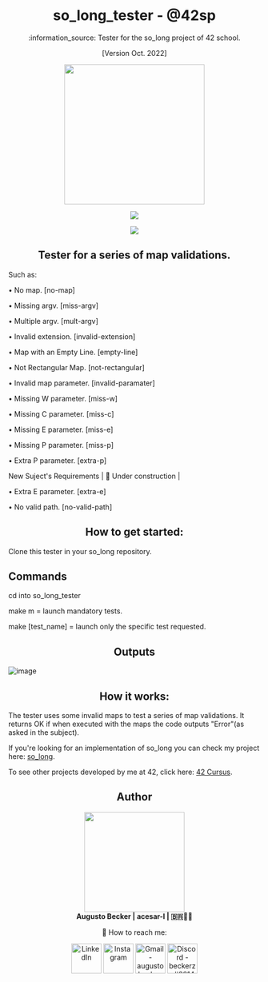 <h1 align="center">  so_long_tester - @42sp </h1>
<p align="center">:information_source: Tester for the so_long project of 42 school.</p>

<p align="center">[Version Oct. 2022] </p>

<p align="center"><img height="280em" src="https://user-images.githubusercontent.com/81205527/160289951-59faa170-9201-403b-a83b-69f975549ef7.jpg"></p>

<p align="center"><a href="https://www.42sp.org.br/" target="_blank"><img src="https://img.shields.io/static/v1?label=&message=SP&color=000&style=for-the-badge&logo=42""></a></p>

<p align="center"><a href="https://github.com/augustobecker/so_long_tester/blob/main/READMEs/README-ptbr.md" target="_blank"><img src="https://img.shields.io/badge/dispon%C3%ADvel%20tamb%C3%A9m%20em-PT--BR-yellow"></a></p>

<h2  align="center"> Tester for a series of map validations.</h2>

Such as: 

• No map.                 [no-map]

• Missing argv.           [miss-argv]
  
• Multiple argv.          [mult-argv]
  
• Invalid extension.  		[invalid-extension]

• Map with an Empty Line.   	[empty-line]

• Not Rectangular Map.   	[not-rectangular]
  
• Invalid map parameter.  [invalid-paramater]

• Missing W parameter.		[miss-w]

• Missing C parameter. 		[miss-c]

• Missing E parameter. 		[miss-e]
  
• Missing P parameter. 		[miss-p]
  
• Extra P parameter.   		[extra-p]

New Suject's Requirements | 🚧 Under construction |

• Extra E parameter.   		[extra-e]

• No valid path.   		[no-valid-path]

<h2  align="center"> How to get started:</h2>
  
Clone this tester in your so_long repository.
  
## Commands
	
cd into so_long_tester
	
make m = launch mandatory tests.

make [test_name] = launch only the specific test requested.

<h2  align="center"> Outputs</h2>
	
![image](https://user-images.githubusercontent.com/81205527/179400332-9e80f631-7d46-464b-a0eb-e481b48ad6b4.png)

<h2  align="center"> How it works:</h2>
	
The tester uses some invalid maps to test a series of map validations.
It returns OK if when executed with the maps the code outputs "Error"(as asked in the subject).

If you're looking for an implementation of so_long you can check my project here: [so_long](https://github.com/augustobecker/so_long).

To see other projects developed by me at 42, click here: [42 Cursus](https://github.com/augustobecker/42cursus).
	
<h2  align="center">Author</h2>
<div align="center">
	<div>
	<img height="200em" src="https://user-images.githubusercontent.com/81205527/174709160-f4bc029d-b667-469b-b2a7-4e036f1c5349.png">
	</div>
	<div>
		<strong> Augusto Becker | acesar-l | 🇧🇷👨‍🚀</strong>
	
:wave: How to reach me:
    	</div> 
    	<div>
  	<a href="https://www.linkedin.com/in/augusto-becker/" target="_blank"><img align="center" alt="LinkedIn" height="60" src="https://user-images.githubusercontent.com/81205527/157161849-01a9df02-bf32-45be-add4-122bc40b48cf.png"></a>
	<a href="https://www.instagram.com/augusto.becker/" target="_blank"><img align="center" alt="Instagram" height="60" src="https://user-images.githubusercontent.com/81205527/157161841-19ec3ab2-2c8f-4ec0-8b9d-3cd885256098.png"></a>
	<a href = "mailto:augustobecker.dev@gmail.com"> <img align="center" alt="Gmail - augustobecker.dev@gmail.com" height="60" src="https://user-images.githubusercontent.com/81205527/157161831-eb9dffee-404b-4ffe-b0af-34671219f7fb.png"></a>
	<a href="https://discord.gg/3kxYkBRxUy" target="_blank"><img align="center" alt="Discord - beckerzz#3614" height="60" src="https://user-images.githubusercontent.com/81205527/157161820-de88dc63-61a3-4c9f-9445-07ac98bf0bc2.png"></a>
	</div>
</div>

